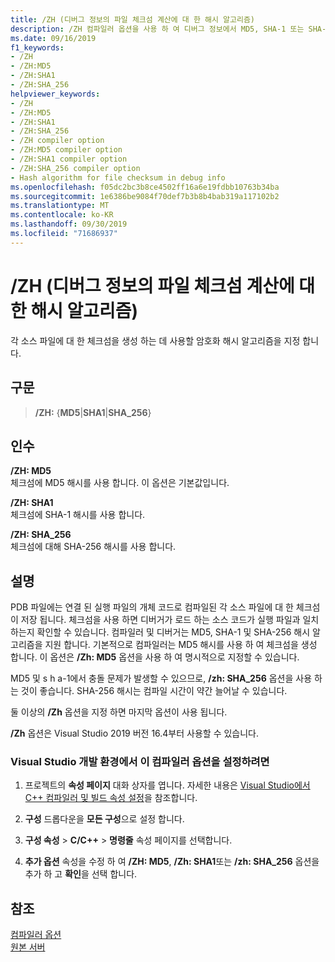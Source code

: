 ```yaml
---
title: /ZH (디버그 정보의 파일 체크섬 계산에 대 한 해시 알고리즘)
description: /ZH 컴파일러 옵션을 사용 하 여 디버그 정보에서 MD5, SHA-1 또는 SHA-256 소스 파일 체크섬을 사용 하도록 설정 합니다.
ms.date: 09/16/2019
f1_keywords:
- /ZH
- /ZH:MD5
- /ZH:SHA1
- /ZH:SHA_256
helpviewer_keywords:
- /ZH
- /ZH:MD5
- /ZH:SHA1
- /ZH:SHA_256
- /ZH compiler option
- /ZH:MD5 compiler option
- /ZH:SHA1 compiler option
- /ZH:SHA_256 compiler option
- Hash algorithm for file checksum in debug info
ms.openlocfilehash: f05dc2bc3b8ce4502ff16a6e19fdbb10763b34ba
ms.sourcegitcommit: 1e6386be9084f70def7b3b8b4bab319a117102b2
ms.translationtype: MT
ms.contentlocale: ko-KR
ms.lasthandoff: 09/30/2019
ms.locfileid: "71686937"
---
```

# <a name="zh-hash-algorithm-for-calculation-of-file-checksum-in-debug-info"></a>/ZH (디버그 정보의 파일 체크섬 계산에 대 한 해시 알고리즘)

각 소스 파일에 대 한 체크섬을 생성 하는 데 사용할 암호화 해시 알고리즘을 지정 합니다.

## <a name="syntax"></a>구문

> **/ZH:** {**MD5**|**SHA1**|**SHA_256**}

## <a name="arguments"></a>인수

**/ZH: MD5**\
체크섬에 MD5 해시를 사용 합니다. 이 옵션은 기본값입니다.

**/ZH: SHA1**\
체크섬에 SHA-1 해시를 사용 합니다.

**/ZH: SHA_256**\
체크섬에 대해 SHA-256 해시를 사용 합니다.

## <a name="remarks"></a>설명

PDB 파일에는 연결 된 실행 파일의 개체 코드로 컴파일된 각 소스 파일에 대 한 체크섬이 저장 됩니다. 체크섬을 사용 하면 디버거가 로드 하는 소스 코드가 실행 파일과 일치 하는지 확인할 수 있습니다. 컴파일러 및 디버거는 MD5, SHA-1 및 SHA-256 해시 알고리즘을 지원 합니다. 기본적으로 컴파일러는 MD5 해시를 사용 하 여 체크섬을 생성 합니다. 이 옵션은 **/Zh: MD5** 옵션을 사용 하 여 명시적으로 지정할 수 있습니다.

MD5 및 s h a-1에서 충돌 문제가 발생할 수 있으므로, **/zh: SHA_256** 옵션을 사용 하는 것이 좋습니다. SHA-256 해시는 컴파일 시간이 약간 늘어날 수 있습니다.

둘 이상의 **/Zh** 옵션을 지정 하면 마지막 옵션이 사용 됩니다.

**/Zh** 옵션은 Visual Studio 2019 버전 16.4부터 사용할 수 있습니다.

### <a name="to-set-this-compiler-option-in-the-visual-studio-development-environment"></a>Visual Studio 개발 환경에서 이 컴파일러 옵션을 설정하려면

1. 프로젝트의 **속성 페이지** 대화 상자를 엽니다. 자세한 내용은 [Visual Studio에서 C++ 컴파일러 및 빌드 속성 설정](../working-with-project-properties.md)을 참조합니다.

1. **구성** 드롭다운을 **모든 구성**으로 설정 합니다.

1. **구성 속성** > **C/C++**  > **명령줄** 속성 페이지를 선택합니다.

1. **추가 옵션** 속성을 수정 하 여 **/ZH: MD5**, **/Zh: SHA1**또는 **/zh: SHA_256** 옵션을 추가 하 고 **확인**을 선택 합니다.

## <a name="see-also"></a>참조

[컴파일러 옵션](compiler-options.md)\
[원본 서버](/windows/win32/debug/source-server-and-source-indexing)
